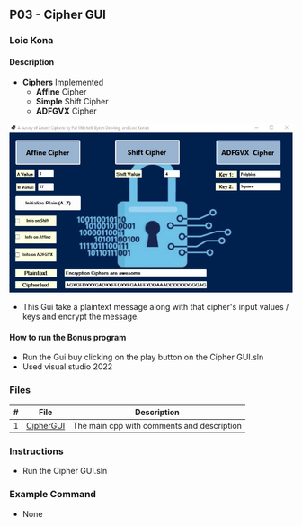 ## P03 - Cipher GUI

### Loic Kona

#### Description

- **Ciphers** Implemented
  - **Affine** Cipher
  - **Simple** Shift Cipher
  - **ADFGVX** Cipher

<img src="pic.png">

- This Gui take a plaintext message along with that cipher's input values / keys and encrypt the message.

#### How to run the Bonus program

- Run the Gui buy clicking on the play button on the Cipher GUI.sln
- Used visual studio 2022

### Files

|   #   | File                   | Description                                                     |
| :---: | ---------------------- | --------------------------------------------------------------- |
|   1   | [CipherGUI](./CipherGUI) | The main cpp with comments and description              |

### Instructions

- Run the Cipher GUI.sln

### Example Command

- None
